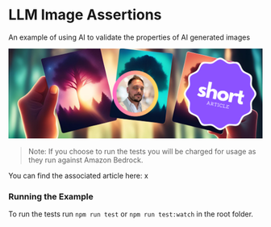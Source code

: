 # LLM Image Assertions
An example of using AI to validate the properties of AI generated images

![image](./docs/images/header.png)

> Note: If you choose to run the tests you will be charged for usage as they run against Amazon Bedrock.

You can find the associated article here: x

### Running the Example

To run the tests run `npm run test` or `npm run test:watch` in the root folder.